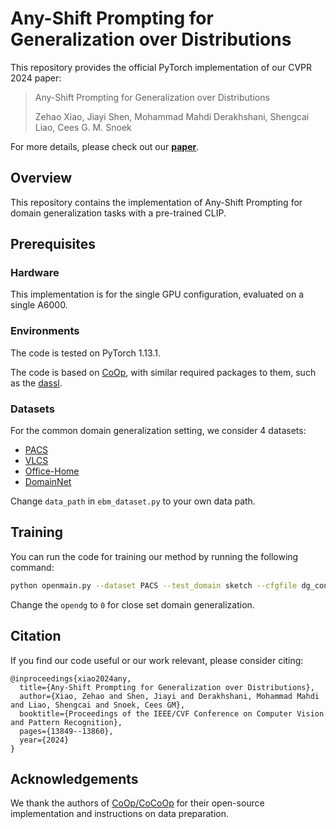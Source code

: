 # Any-Shift Prompting for Generalization over Distributions

This repository provides the official PyTorch implementation of our CVPR 2024 paper:    

> Any-Shift Prompting for Generalization over Distributions
> 
> Zehao Xiao, Jiayi Shen, Mohammad Mahdi Derakhshani, Shengcai Liao, Cees G. M. Snoek

For more details, please check out our [<ins>**paper**</ins>](https://arxiv.org/abs/2402.10099). 

## Overview
This repository contains the implementation of Any-Shift Prompting for domain generalization tasks with a pre-trained CLIP.

## Prerequisites

### Hardware

This implementation is for the single GPU configuration, evaluated on a single A6000. 

### Environments 
The code is tested on PyTorch 1.13.1. 

The code is based on [CoOp](https://github.com/KaiyangZhou/CoOp), with similar required packages to them, such as the [dassl](https://github.com/KaiyangZhou/Dassl.pytorch).

### Datasets 

For the common domain generalization setting, we consider 4 datasets:

* [PACS](https://domaingeneralization.github.io/#page-top)
* [VLCS](https://github.com/belaalb/G2DM#download-vlcs)
* [Office-Home](https://www.hemanthdv.org/officeHomeDataset.html)
* [DomainNet](https://ai.bu.edu/M3SDA/)

Change ```data_path``` in ```ebm_dataset.py``` to your own data path.

## Training

You can run the code for training our method by running the following command:

```bash
python openmain.py --dataset PACS --test_domain sketch --cfgfile dg_config.yaml --log_dir pacs_sket --lr 5e-4 --vpro 1 --batch_size 10  --max_ite 3000  --opendg 1 --seed 42
```

Change the `opendg` to `0` for close set domain generalization.

## Citation
If you find our code useful or our work relevant, please consider citing: 
```
@inproceedings{xiao2024any,
  title={Any-Shift Prompting for Generalization over Distributions},
  author={Xiao, Zehao and Shen, Jiayi and Derakhshani, Mohammad Mahdi and Liao, Shengcai and Snoek, Cees GM},
  booktitle={Proceedings of the IEEE/CVF Conference on Computer Vision and Pattern Recognition},
  pages={13849--13860},
  year={2024}
}
```

## Acknowledgements
We thank the authors of [CoOp/CoCoOp](https://github.com/KaiyangZhou/CoOp) for their open-source implementation and instructions on data preparation. 
